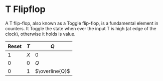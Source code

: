 # T Flipflop

A T flip-flop, also known as a Toggle flip-flop, is a fundamental  element in counters. It Toggle the state when ever the input T is high (at edge of the clock), otherwise it holds is value.

| Reset | $T$ | $Q$            |
| ----- | --- | -------------- |
| 1     | $X$ | $0$            |
| 0     | 0   | $Q$            |
| 0     | 1   | $\overline{Q}$ |
